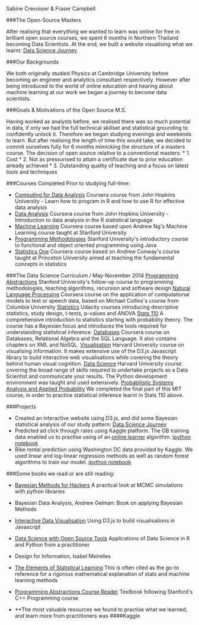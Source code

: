 Sabine Crevoisier & Fraser Campbell 

###The Open-Source Masters

After realising that everything we wanted to learn was online for free in brilliant open source courses, we spent 6 months in Northern Thailand becoming Data Scientists. At the end, we built a website visualising what we learnt:
[Data Science Journey](http://datasciencejourney.com/)

###Our Backgrounds

We both originally studied Physics at Cambridge University before becoming an engineer and analytics consultant respectively. However after being introduced to the world of online education and hearing about machine learning at our work we began a journey to become data scientists.

###Goals & Motivations of the Open Source M.S.

Having worked as analysts before, we realised there was so much potential in data, if only we had the full technical skillset and statistical grounding to confidently unlock it. Therefore we began studying evenings and weekends to learn. But after realising the length of time this would take, we decided to commit ourselves fully for 6 months mimicking the structure of a masters course. The decision of open source relative to a conventional masters:
	* 1. Cost
	* 2. Not as pressurised to attain a certificate due to prior education already achieved
	* 3. Outstanding quality of teaching and a focus on latest tools and techniques

###Courses Completed Prior to studying full-time:
* [Computing for Data Analysis](https://www.coursera.org/course/compdata) Coursera course from John Hopkins University - Learn how to program in R and how to use R for effective data analysis
* [Data Analysis](https://www.coursera.org/course/dataanalysis) Coursera course from John Hopkins University - Introduction to data analysis in the R statistical language
* [Machine Learning](https://class.coursera.org/ml-004) Coursera course based upon Andrew Ng's Machine Learning course taught at Stanford University
* [Programming Methodologies](http://see.stanford.edu/errors/default.aspx?aspxerrorpath=/see/courseinfo.aspx) Stanford University's introductory course to functional and object oriented programming using Java
* [Statistics One](https://class.coursera.org/ml-004) Coursera course based on Andrew Conway's course taught at Princeton University aimed at teaching the fundamental concepts in statistics

###The Data Science Curriculum / May-November 2014
[Programming Abstractions](http://see.stanford.edu/errors/default.aspx?aspxerrorpath=/see/courseinfo.aspx) Stanford University's follow-up course to programming methodologies, teaching algorithms, recursion and software design
[Natural Language Processing](https://class.coursera.org/nlangp-001) Coursera course on the application of computational models to text or speech data, based on Michael Collins's course from Columbia University
[Statistics](https://www.udacity.com/course/viewer#!/c-st095) Udacity courses introducing descriptive statistics, study design, t-tests, p-values and ANOVA
[Stats 110](http://projects.iq.harvard.edu/stat110/home) A comprehensive introduction to statistics starting with probability theory. The course has a Bayesian focus and introduces the tools required for understanding statistical inference.
[Databases](https://class.coursera.org/db) Coursera course on Databases, Relational Algebra and the SQL Language. It also contains chapters on XML and NoSQL.
[Visualisation](http://www.cs171.org/#!index.md) Harvard University course on visualising information. It makes extensive use of the D3.js Javascript library to build interactive web visualisations while covering the theory behind human visual cognition.
[Data Science](http://cs109.org/) Harvard University course covering the broad range of skills required to undertake projects as a Data Scientist and communicate your results. The Python development environment was taught and used extensively.
[Probabilistic Systems Analysis and Applied Probability](http://ocw.mit.edu/courses/electrical-engineering-and-computer-science/6-041-probabilistic-systems-analysis-and-applied-probability-fall-2010/) We completed the final part of this MIT course, in order to practice statistical inference learnt in Stats 110 above.

###Projects
* Created an interactive website using D3.js, and did some Bayesian statistical analysis of our study pattern:
[Data Science Journey](http://datasciencejourney.com/)
* Predicted ad click through rates using Kaggle platform. The GB training data enabled us to practise using of an [online learner](http://hunch.net/~vw/) algorithm. [ipython notebook](http://nbviewer.ipython.org/github/fraser-campbell/Machine-Learning-Projects/blob/master/Avazu/Avazu%20Click%20Through%20Rate.ipynb)
* Bike rental prediction using Washington DC data provided by Kaggle. We used linear and log-linear regression methods as well as random forest algorithms to train our model. [ipython notebook](http://nbviewer.ipython.org/github/fraser-campbell/Machine-Learning-Projects/blob/master/Bike%20Sharing/Bike%20Sharing.ipynb)

###Some books we read or are still reading:
* [Bayesian Methods for Hackers](https://github.com/CamDavidsonPilon/Probabilistic-Programming-and-Bayesian-Methods-for-Hackers) A practical look at MCMC simulations with python libraries
* Bayesian Data Analysis, Andrew Gelman: Book on applying Bayesian Methods
* [Interactive Data Visualisation](http://alignedleft.com/tutorials/d3) Using D3.js to build visualisations in Javascript
* [Data Science with Open Source Tools](http://it-ebooks.info/book/624/) Applications of Data Science in R and Python from a practitioner
* Design for Information, Isabel Meirelles
* [The Elements of Statistical Learning](http://statweb.stanford.edu/~tibs/ElemStatLearn/) This is often cited as the go-to reference for a rigorous mathematical explanation of stats and machine learning methods
* [Programming Abstractions Course Reader](http://web.stanford.edu/class/cs106l/course-reader/full_course_reader.pdf) Textbook following Stanford's C++ Programming course

* **The most valuable resources we found to practise what we learned, and learn more from practitioners was ####Kaggle
